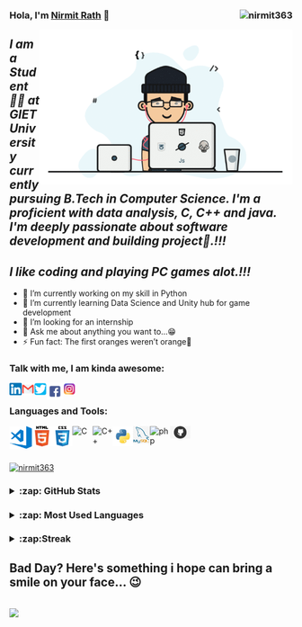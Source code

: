 ### Hola, I'm <a href="https://github.com/nirmit363">Nirmit Rath</a><img align="right" src="https://komarev.com/ghpvc/?username=nirmit363&label=Profile%20views&color=ab8809&style=flat" alt="nirmit363" float="right"/> 👋
 
 <img align="right" alt="GIF" src="https://github.com/nirmit363/nirmit363/blob/main/tenor.gif" width="450" height="275" />
 


## **_I am a Student👨‍🎓 at GIET University currently pursuing B.Tech in Computer Science. I'm a proficient with data analysis, C, C++ and java. I'm deeply passionate about software development and building project💪.!!!_**
## **_I like coding and playing PC games alot.!!!_**


- 🔭 I’m currently working on my skill in Python
- 🌱 I’m currently learning Data Science and Unity hub for game development
- 👯 I’m looking for an internship
- 💬 Ask me about anything you want to...😁
- ⚡ Fun fact: The first oranges weren’t orange🍊



### Talk with me, I am kinda awesome:
[<img align="left" alt="Nirmit Rath | LinkedIn" width="22px" src="https://github.com/nirmit363/nirmit363/blob/main/ld.png" />](https://www.linkedin.com/in/nirmit-rath-977a00193/)
<a href="mailto:nirmit363@gmail.com"><img align="left" alt="Nirmit Rath | Mail Id" width="22px" src="https://github.com/nirmit363/nirmit363/blob/main/112-gmail_email_mail-512.png" /></a>
<a href="https://twitter.com/NirmitRath"><img align="left" alt="Nirmit Rath | Twitter" width="22px" src="https://github.com/nirmit363/nirmit363/blob/main/Twitter5.png" /></a>
<a href="https://www.facebook.com/nirmit.rath/"><img align="left" alt="Nirmit Rath | Mail Id" width="30px" src="https://github.com/nirmit363/nirmit363/blob/main/fb.png" /></a>
<a href="https://www.instagram.com/nirmit_rath/"><img align="left" alt="Nirmit Rath | Mail Id" width="22px" src="https://github.com/nirmit363/nirmit363/blob/main/insta.png" /></a>


<br />



### Languages and Tools:

<img align="left" alt="Visual Studio Code" width="40px" src="https://github.com/nirmit363/nirmit363/blob/main/vs.png" />
<img align="left" alt="HTML5" width="36px" src="https://raw.githubusercontent.com/github/explore/80688e429a7d4ef2fca1e82350fe8e3517d3494d/topics/html/html.png" />
<img align="left" alt="CSS3" width="36px" src="https://raw.githubusercontent.com/github/explore/80688e429a7d4ef2fca1e82350fe8e3517d3494d/topics/css/css.png" />
<img align="left" alt="C" width="36px" src="https://cdn.svgporn.com/logos/c.svg" />
<img align="left" alt="C++" width="36px" src="https://cdn.svgporn.com/logos/c-plusplus.svg" />
<img align="left" alt="python" width="36px" src="https://raw.githubusercontent.com/github/explore/80688e429a7d4ef2fca1e82350fe8e3517d3494d/topics/python/python.png" />
<img align="left" alt="SQL" width="30px" src="https://github.com/nirmit363/nirmit363/blob/main/msq.png" />
<img align="left" alt="php" width="36px" src="https://cdn.svgporn.com/logos/php.svg" />
<img align="left" alt="GitHub" width="36px" src="https://github.com/nirmit363/nirmit363/blob/main/gh.jpg" />

<br/>
<br/>
<br/>
<p align="left"> <a href="https://github.com/ryo-ma/github-profile-trophy"><img src="https://github-profile-trophy.vercel.app/?username=nirmit363" alt="nirmit363" /></a> </p>

<h3><details>
  <summary>:zap: GitHub Stats</summary>
  <br/>
  <img align="center" alt="Nirmit's GitHub Stats" src="https://github-readme-stats.vercel.app/api?username=nirmit363&show_icons=true&hide_border=true&theme=vision-friendly-dark" />
 
 </details></h3>
 
<h3><details>
  <summary>:zap: Most Used Languages</summary>
  <br/>
  <img align="center" alt="Nirmit's GitHub Top Languages" src="https://github-readme-stats.vercel.app/api/top-langs/?username=nirmit363&hide_border=true&theme=vision-friendly-dark" />

</details></h3>
 <h3><details>
 <summary>:zap:Streak</summary>
 <br/>
 <img align="center" src="https://github-readme-streak-stats.herokuapp.com/?user=nirmit363&hide_border=true&theme=vision-friendly-dark" alt="nirmit363" />

  </details></h3>

 


[linkedin]: https://www.linkedin.com/in/nirmit-rath-977a00193/



##  <a>Bad Day? Here's something i hope can bring a smile on your face...</a> 😉
<br/>
<img align="left" src="https://camo.githubusercontent.com/727b46e1d3fa1dc9460d1f7a8c4f4fb8a5523029a3389abf818bc1f95430b4ac/68747470733a2f2f726561646d652d6a6f6b65732e76657263656c2e6170702f617069" float="right"/>


